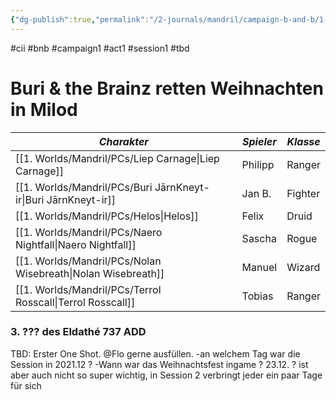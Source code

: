 ```yaml
---
{"dg-publish":true,"permalink":"/2-journals/mandril/campaign-b-and-b/1-act/2021-12-xx/"}
---
```


#cii #bnb #campaign1 #act1 #session1 #tbd

# Buri & the Brainz retten Weihnachten in Milod

| *Charakter* | *Spieler* | *Klasse* |
| ----------- | ----------- | ----------- |
| [[1. Worlds/Mandril/PCs/Liep Carnage\|Liep Carnage]] | Philipp | Ranger |
| [[1. Worlds/Mandril/PCs/Buri JārnKneyt-ir\|Buri JārnKneyt-ir]] | Jan B. | Fighter |
| [[1. Worlds/Mandril/PCs/Helos\|Helos]] | Felix | Druid |
| [[1. Worlds/Mandril/PCs/Naero Nightfall\|Naero Nightfall]] | Sascha | Rogue |
| [[1. Worlds/Mandril/PCs/Nolan Wisebreath\|Nolan Wisebreath]] | Manuel | Wizard |
| [[1. Worlds/Mandril/PCs/Terrol Rosscall\|Terrol Rosscall]] | Tobias | Ranger |





### 3. ??? des Eldathé 737 ADD 

TBD: Erster One Shot. 
@Flo  gerne ausfüllen.
	-an welchem Tag war die Session in 2021.12 ?
	-Wann war das Weihnachtsfest ingame ? 23.12. ? ist aber auch nicht so super wichtig, in Session 2 verbringt jeder ein paar Tage für sich
